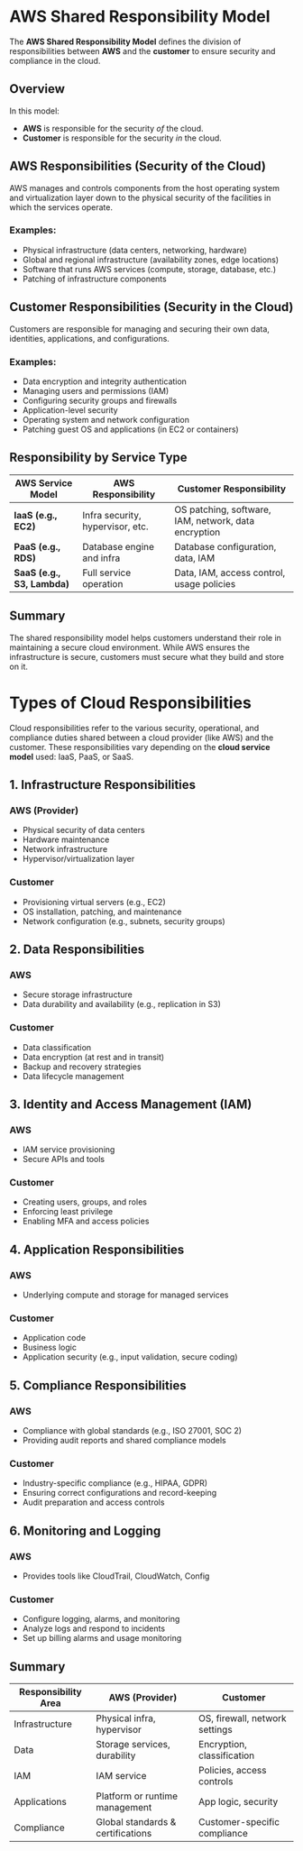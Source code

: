 # AWS Shared Responsibility Model

The **AWS Shared Responsibility Model** defines the division of responsibilities between **AWS** and the **customer** to ensure security and compliance in the cloud.

## Overview

In this model:

- **AWS** is responsible for the security _of_ the cloud.
- **Customer** is responsible for the security _in_ the cloud.

## AWS Responsibilities (Security of the Cloud)

AWS manages and controls components from the host operating system and virtualization layer down to the physical security of the facilities in which the services operate.

### Examples:

- Physical infrastructure (data centers, networking, hardware)
- Global and regional infrastructure (availability zones, edge locations)
- Software that runs AWS services (compute, storage, database, etc.)
- Patching of infrastructure components

## Customer Responsibilities (Security in the Cloud)

Customers are responsible for managing and securing their own data, identities, applications, and configurations.

### Examples:

- Data encryption and integrity authentication
- Managing users and permissions (IAM)
- Configuring security groups and firewalls
- Application-level security
- Operating system and network configuration
- Patching guest OS and applications (in EC2 or containers)

## Responsibility by Service Type

| AWS Service Model           | AWS Responsibility               | Customer Responsibility                              |
| --------------------------- | -------------------------------- | ---------------------------------------------------- |
| **IaaS (e.g., EC2)**        | Infra security, hypervisor, etc. | OS patching, software, IAM, network, data encryption |
| **PaaS (e.g., RDS)**        | Database engine and infra        | Database configuration, data, IAM                    |
| **SaaS (e.g., S3, Lambda)** | Full service operation           | Data, IAM, access control, usage policies            |

## Summary

The shared responsibility model helps customers understand their role in maintaining a secure cloud environment. While AWS ensures the infrastructure is secure, customers must secure what they build and store on it.

# Types of Cloud Responsibilities

Cloud responsibilities refer to the various security, operational, and compliance duties shared between a cloud provider (like AWS) and the customer. These responsibilities vary depending on the **cloud service model** used: IaaS, PaaS, or SaaS.

## 1. **Infrastructure Responsibilities**

### AWS (Provider)

- Physical security of data centers
- Hardware maintenance
- Network infrastructure
- Hypervisor/virtualization layer

### Customer

- Provisioning virtual servers (e.g., EC2)
- OS installation, patching, and maintenance
- Network configuration (e.g., subnets, security groups)

## 2. **Data Responsibilities**

### AWS

- Secure storage infrastructure
- Data durability and availability (e.g., replication in S3)

### Customer

- Data classification
- Data encryption (at rest and in transit)
- Backup and recovery strategies
- Data lifecycle management

## 3. **Identity and Access Management (IAM)**

### AWS

- IAM service provisioning
- Secure APIs and tools

### Customer

- Creating users, groups, and roles
- Enforcing least privilege
- Enabling MFA and access policies

## 4. **Application Responsibilities**

### AWS

- Underlying compute and storage for managed services

### Customer

- Application code
- Business logic
- Application security (e.g., input validation, secure coding)

## 5. **Compliance Responsibilities**

### AWS

- Compliance with global standards (e.g., ISO 27001, SOC 2)
- Providing audit reports and shared compliance models

### Customer

- Industry-specific compliance (e.g., HIPAA, GDPR)
- Ensuring correct configurations and record-keeping
- Audit preparation and access controls

## 6. **Monitoring and Logging**

### AWS

- Provides tools like CloudTrail, CloudWatch, Config

### Customer

- Configure logging, alarms, and monitoring
- Analyze logs and respond to incidents
- Set up billing alarms and usage monitoring

## Summary

| Responsibility Area | AWS (Provider)                    | Customer                       |
| ------------------- | --------------------------------- | ------------------------------ |
| Infrastructure      | Physical infra, hypervisor        | OS, firewall, network settings |
| Data                | Storage services, durability      | Encryption, classification     |
| IAM                 | IAM service                       | Policies, access controls      |
| Applications        | Platform or runtime management    | App logic, security            |
| Compliance          | Global standards & certifications | Customer-specific compliance   |
